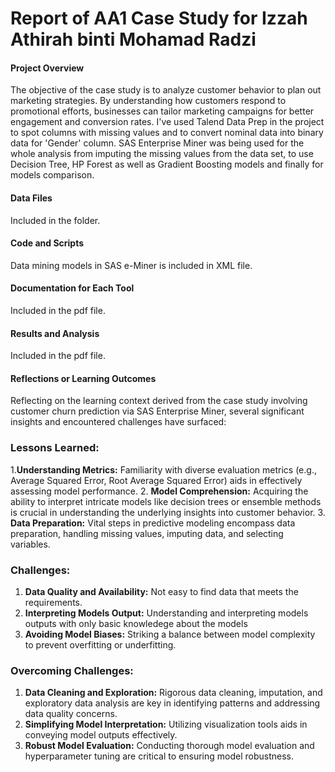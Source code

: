 # Report of AA1 Case Study for Izzah Athirah binti Mohamad Radzi

#### Project Overview 
The objective of the case study is to analyze customer behavior to plan out marketing strategies. By understanding how customers respond to promotional efforts, businesses can tailor marketing campaigns for better engagement and conversion rates. 
I've used Talend Data Prep in the project to spot columns with missing values and to convert nominal data into binary data for 'Gender' column. SAS Enterprise Miner was being used for the whole analysis from imputing the missing values from the data set, to use Decision Tree, HP Forest as well as Gradient Boosting models and finally for models comparison.

#### Data Files
Included in the folder.

#### Code and Scripts
Data mining models in SAS e-Miner is included in XML file.

#### Documentation for Each Tool
Included in the pdf file.

#### Results and Analysis
Included in the pdf file.

#### Reflections or Learning Outcomes 
Reflecting on the learning context derived from the case study involving customer churn prediction via SAS Enterprise Miner, several significant insights and encountered challenges have surfaced:

### Lessons Learned:

1.**Understanding Metrics:** Familiarity with diverse evaluation metrics (e.g., Average Squared Error, Root Average Squared Error) aids in effectively assessing model performance.
2. **Model Comprehension:** Acquiring the ability to interpret intricate models like decision trees or ensemble methods is crucial in understanding the underlying insights into customer behavior.
3. **Data Preparation:** Vital steps in predictive modeling encompass data preparation, handling missing values, imputing data, and selecting variables.

### Challenges:

1. **Data Quality and Availability:** Not easy to find data that meets the requirements.
2. **Interpreting Models Output:** Understanding and interpreting models outputs with only basic knowledege about the models
3. **Avoiding Model Biases:** Striking a balance between model complexity to prevent overfitting or underfitting.

### Overcoming Challenges:

1. **Data Cleaning and Exploration:** Rigorous data cleaning, imputation, and exploratory data analysis are key in identifying patterns and addressing data quality concerns.
2. **Simplifying Model Interpretation:** Utilizing visualization tools aids in conveying model outputs effectively.
3. **Robust Model Evaluation:** Conducting thorough model evaluation and hyperparameter tuning are critical to ensuring model robustness.
